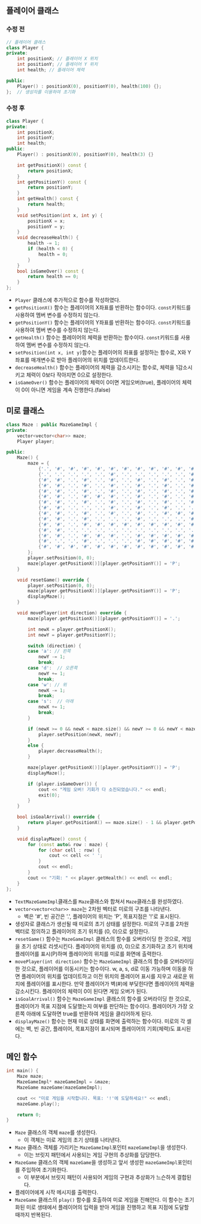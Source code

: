 ## 플레이어 클래스
### 수정 전
```C++
// 플레이어 클래스
class Player {
private:
	int positionX; // 플레이어 X 위치
	int positionY; // 플레이어 Y 위치
	int health; // 플레이어 체력

public:
	Player() : positionX(0), positionY(0), health(100) {};
};  // 생성자를 이용하여 초기화
```

### 수정 후
```C++
class Player {
private:
    int positionX;
    int positionY;
    int health;
public:
    Player() : positionX(0), positionY(0), health(3) {}

    int getPositionX() const {
        return positionX;
    }
    int getPositionY() const {
        return positionY;
    }
    int getHealth() const {
        return health;
    }
    void setPosition(int x, int y) {
        positionX = x;
        positionY = y;
    }
    void decreaseHealth() {
        health -= 1;
        if (health < 0) {
            health = 0;
        }
    }
    bool isGameOver() const {
        return health == 0;
    }
};
```
* ```Player``` 클래스에 추가적으로 함수를 작성하였다.
* ```getPositionX()``` 함수는 플레이어의 X좌표를 반환하는 함수이다. ```const```키워드를 사용하여 멤버 변수를 수정하지 않는다.
* ```getPositionY()``` 함수는 플레이어의 Y좌표를 반환하는 함수이다. ```const```키워드를 사용하여 멤버 변수를 수정하지 않는다.
* ```getHealth()``` 함수는 플레이어의 체력을 반환하는 함수이다.  ```const```키워드를 사용하여 멤버 변수를 수정하지 않는다.
* ```setPosition(int x, int y)```함수는 플레이어의 좌표를 설정하는 함수로, X와 Y좌표를 매개변수로 받아 플레이어의 위치를 업데이트한다.
* ```decreaseHealth()``` 함수는 플레이어의 체력을 감소시키는 함수로, 체력을 1감소시키고 체력이 0보다 작아지면 0으로 설정한다.
* ```isGameOver()``` 함수는 플레이어의 체력이 0이면 게임오버(true), 플레이어의 체력이 0이 아니면 게임을 계속 진행한다.(false)

## 미로 클래스
```C++
class Maze : public MazeGameImpl {
private:
    vector<vector<char>> maze;
    Player player;

public:
    Maze() {
        maze = {
            {'.', '#', '#', '#', '#', '#', '#', '#', '#', '#', '#', '#', '#', '#', '#'},
            {'.', '.', '.', '.', '.', '#', '.', '.', '.', '.', '.', '#', '#', '#', '#'},
            {'#', '#', '.', '#', '.', '#', '.', '#', '.', '#', '.', '#', '.', '.', '#'},
            {'#', '#', '.', '#', '.', '#', '.', '#', '.', '#', '.', '#', '.', '#', '#'},
            {'#', '#', '.', '#', '.', '#', '.', '#', '.', '#', '.', '#', '.', '#', '#'},
            {'#', '#', '.', '#', '#', '#', '.', '#', '.', '#', '.', '#', '.', '#', '#'},
            {'#', '#', '.', '#', '.', '#', '.', '#', '.', '#', '.', '#', '.', '#', '#'},
            {'#', '#', '.', '.', '.', '#', '.', '#', '.', '#', '.', '.', '.', '.', '#'},
            {'#', '#', '.', '#', '.', '#', '.', '#', '.', '#', '#', '#', '#', '.', '#'},
            {'#', '#', '.', '#', '.', '.', '.', '#', '.', '.', '.', '#', '.', '.', '#'},
            {'#', '#', '.', '#', '#', '#', '#', '#', '#', '#', '#', '#', '#', '.', '#'},
            {'#', '#', '.', '.', '.', '.', '.', '.', '.', '.', '.', '.', '#', '.', '#'},
            {'#', '#', '.', '#', '#', '#', '.', '#', '#', '#', '#', '#', '#', '.', '#'},
            {'#', '.', '.', '#', '.', '.', '.', '#', '#', '#', '#', '#', '#', '.', '.'},
            {'#', '#', '#', '#', '#', '#', '#', '#', '#', '#', '#', '#', '#', '#', '!'}
        };
        player.setPosition(0, 0);
        maze[player.getPositionX()][player.getPositionY()] = 'P';
    }

    void resetGame() override {
        player.setPosition(0, 0);
        maze[player.getPositionX()][player.getPositionY()] = 'P';
        displayMaze();
    }

    void movePlayer(int direction) override {
        maze[player.getPositionX()][player.getPositionY()] = '.'; 

        int newX = player.getPositionX();
        int newY = player.getPositionY();

        switch (direction) {
        case 'a': // 왼쪽
            newY -= 1;
            break;
        case 'd':  // 오른쪽
            newY += 1;
            break;
        case 'w': // 위
            newX -= 1;
            break;
        case 's':  // 아래
            newX += 1;
            break;
        }

        if (newX >= 0 && newX < maze.size() && newY >= 0 && newY < maze[0].size() && maze[newX][newY] != '#') {
            player.setPosition(newX, newY);
        }
        else {
            player.decreaseHealth(); 
        }

        maze[player.getPositionX()][player.getPositionY()] = 'P';
        displayMaze();

        if (player.isGameOver()) {
            cout << "게임 오버! 기회가 다 소진되었습니다." << endl;
            exit(0);
        }
    }

    bool isGoalArrival() override {
        return player.getPositionX() == maze.size() - 1 && player.getPositionY() == maze[0].size() - 1;
    }

    void displayMaze() const {
        for (const auto& row : maze) {
            for (char cell : row) {
                cout << cell << ' ';
            }
            cout << endl;
        }
        cout << "기회: " << player.getHealth() << endl << endl;
    }
};
```
* ```TextMazeGameImpl```클래스를 ```Maze```클래스와 합쳐서 ```Maze```클래스를 완성하였다.
* ```vector<vector<char>> maze```는 2차원 벡터로 미로의 구조를 나타낸다.
	- 벽은 '#', 빈 공간은 '.', 플레이어의 위치는 'P', 목표지점은 '!'로 표시된다.
* 생성자로 클래스가 생선될 때 미로의 초기 상태를 설정한다. 미로의 구조를 2차원 벡터로 정의하고 플레이어의 초기 위치를 (0, 0)으로 설정한다.
* ```resetGame()``` 함수는 ```MazeGameImpl``` 클래스의 함수를 오버라이딩 한 것으로, 게임을 초기 상태로 리셋시킨다. 플레이어의 위치를 (0, 0)으로 초기화하고 초기 위치에 플레이어를 표시(P)하며 플레이어의 위치를 미로를 화면에 출력한다.
* ```movePlayer(int direction)``` 함수는 ```MazeGameImpl``` 클래스의 함수를 오버라이딩 한 것으로, 플레이어를 이동시키는 함수이다. w, a, s, d로 이동 가능하며 이동을 하면 플레이어의 위치를 업데이트하고 이전 위치의 플레이어 표시를 지우고 새로운 위치에 플레이어를 표시한다. 만약 플레이어가 벽(#)에 부딪힌다면 플레이어의 체력을 감소시킨다. 플레이어의 체력이 0이 된다면 게임 오버가 된다.
* ```isGoalArrival()``` 함수는 ```MazeGameImpl``` 클래스의 함수를 오버라이딩 한 것으로, 플레이어가 목표 지점에 도달했는지 여부를 판단하는 함수이다. 플레이어가 가장 오른쪽 아래에 도달하면 true를 반환하여 게임을 클리어하게 된다.
* ```displayMaze()``` 함수는 현재 미로 상태를 화면에 출력하는 함수이다. 미로의 각 셀에는 벽, 빈 공간, 플레이어, 목표지점이 표시되며 플레이어의 기회(체력)도 표시된다.

## 메인 함수
```C++
int main() {
    Maze maze;
    MazeGameImpl* mazeGameImpl = &maze;
    MazeGame mazeGame(mazeGameImpl);

    cout << "미로 게임을 시작합니다. 목표: '!'에 도달하세요!" << endl;
    mazeGame.play();

    return 0;
}
```
* ```Maze``` 클래스의 객체 ```maze```를 생성한다.
	- 이 객체는 미로 게임의 초기 상태를 나타낸다.
* ```Maze``` 클래스 객체를 가리키는 ```MazeGameImpl```포인터 ```mazeGameImpl```을 생성한다.
	- 이는 브릿지 패턴에서 사용되는 게임 구현의 추상화를 담당한다.
* ```MazeGame``` 클래스의 객체 ```mazeGame```을 생성하고 앞서 생성한 ```mazeGameImpl```포인터를 주입하여 초기화한다.
	- 이 부분에서 브릿지 패턴이 사용되어 게임의 구현과 추상화가 느슨하게 결합된다.
* 플레이어에게 시작 메시지를 출력한다.
* ```MazeGame``` 클래스의 ```play()``` 함수를 호출하여 미로 게임을 진해안다. 이 함수는 초기화된 미로 생태에서 플레이어의 입력을 받아 게임을 진행하고 목표 지점에 도달할 때까지 반복된다.
